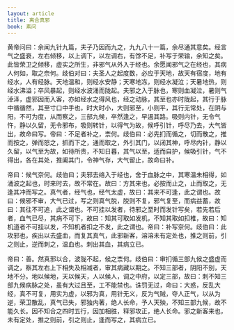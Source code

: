 ```yaml
---
layout: article
title: 离合真邪
book: 素问
---
```


黄帝问曰：余闻九针九篇，夫子乃因而九之，九九八十一篇，余尽通其意矣。经言气之盛衰，左右倾移，以上调下，以左调右，有馀不足，补写于荣输，余知之矣。此皆荣卫之倾移，虚实之所生，非邪气从外入于经也。余愿闻邪气之在经也，其病人何如，取之奈何。歧伯对曰：夫圣人之起度数，必应于天地，故天有宿度，地有经水，人有经脉。天地温和，则经水安静；天寒地冻，则经水凝泣；天暑地热，则经水沸溢；卒风暴起，则经水波涌而陇起。夫邪之入于脉也，寒则血凝泣，暑则气淖泽，虚邪因而入客，亦如经水之得风也，经之动脉，其至也亦时陇起，其行于脉中循循然，其至寸口中手也，时大时小，大则邪至，小则平，其行无常处，在阴与阳，不可为度，从而察之，三部九候，卒然逢之，早遏其路。吸则内针，无令气忤，静以久留，无令邪布，吸则转针，以得气为故，候呼引针，呼尽乃去，大气皆出，故命曰写。帝曰：不足者补之，柰何。歧伯曰：必先扪而循之，切而散之，推而按之，弹而怒之，抓而下之，通而取之，外引其门，以闭其神，呼尽内针，静以久留，以气至为故，如待所贵，不知日暮，其气以至，适而自护，候吸引针，气不得出，各在其处，推阖其门，令神气存，大气留止，故命曰补。

帝曰：候气奈何。歧伯曰；夫邪去络入于经也，舍于血脉之中，其寒温未相得，如涌波之起也，时来时去，故不常在。故曰：方其来也，必按而止之，止而取之，无逢其冲而写之。真气者，经气也，经气太虚，故曰：其来不可逢，此之谓也。故曰：候邪不审，大气已过，写之则真气脱，脱则不复，邪气复至，而病益蓄，故曰：其往不可追，此之谓也。不可挂以发者，待邪之至时而发针写矣，若先若后者，血气已尽，其病不可下，故曰：知其可取如发机，不知其取如扣椎，故曰：知机道者不可挂以发，不知机者扣之不发，此之谓也。帝曰：补写奈何。歧伯曰：此攻邪也，疾出以去盛血，而复其真气，此邪新客，溶溶未有定处也，推之则前，引之则止，逆而刺之，温血也。刺出其血，其病立已。

帝曰：善。然真邪以合，波陇不起，候之柰何。歧伯曰：审扪循三部九候之盛虚而调之，察其左右上下相失及相减者，审其病藏以期之。不知三部者，阴阳不别，天地不分。地以候地，天以候天，人以候人，调之中府，以定三部，故曰：刺不知三部九候病脉之处，虽有大过且至，工不能禁也。诛罚无过，命曰：大惑，反乱大经，真不可复，用实为虚，以邪为真，用针无义，反为气贼，夺人正气，以从为逆，荣卫散乱，真气已失，邪独内著，绝人长命，予人天殃，不知三部九候，故不能久长。因不知合之四时五行，因加相胜，释邪攻正，绝人长命。邪之新客来也，未有定处，推之则前，引之则止，逢而写之，其病立已。

